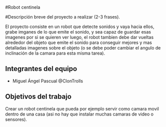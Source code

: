 ﻿#Robot centinela

#Descripción breve del proyecto a realizar (2-3 frases).

El proyecto consiste en un robot que detecte sonidos y vaya hacia ellos, grabe imganes de 
lo que emite el sonido, y sea capaz de guardar esas imagenes por si se quieren ver luego,
el robot tambien debe dar vueltas alrededor del objeto que emite el sonido para conseguir 
mejores y mas detalladas imagenes sobre el objeto (o se debe poder cambiar el angulo de 
inclinación de la camara para esta misma tarea).

## Integrantes del equipo

- Miguel Ángel Pascual  @ClonTrolls

## Objetivos del trabajo

Crear un robot centinela que pueda por ejemplo servir como camara movil dentro de una casa 
(asi no hay que instalar muchas camaras de video o sensores).
